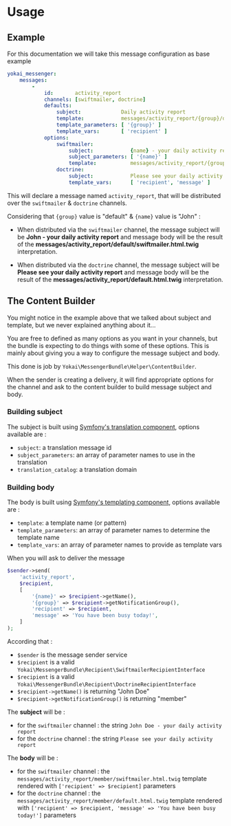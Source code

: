 Usage
=====

Example
-------

For this documentation we will take this message configuration as base example

``` yaml
yokai_messenger:
    messages:
        -
            id:       activity_report
            channels: [swiftmailer, doctrine]
            defaults: 
                subject:             Daily activity report
                template:            messages/activity_report/{group}/default.html.twig
                template_parameters: [ '{group}' ]
                template_vars:       [ 'recipient' ]
            options: 
                swiftmailer: 
                    subject:            {name} - your daily activity report
                    subject_parameters: [ '{name}' ]
                    template:           messages/activity_report/{group}/swiftmailer.html.twig
                doctrine: 
                    subject:            Please see your daily activity report
                    template_vars:      [ 'recipient', 'message' ]
```

This will declare a message named `activity_report`, 
that will be distributed over the `swiftmailer` & `doctrine` channels.

Considering that `{group}` value is "default" & `{name}` value is "John" :

- When distributed via the `swiftmailer` channel, 
    the message subject will be **John - your daily activity report**
    and message body will be the result of the **messages/activity_report/default/swiftmailer.html.twig** interpretation.

- When distributed via the `doctrine` channel, 
    the message subject will be **Please see your daily activity report**
    and message body will be the result of the **messages/activity_report/default.html.twig** interpretation.


The Content Builder
-------------------

You might notice in the example above that we talked about subject and template, 
but we never explained anything about it...

You are free to defined as many options as you want in your channels, 
but the bundle is expecting to do things with some of these options.
This is mainly about giving you a way to configure the message subject and body.

This done is job by `Yokai\MessengerBundle\Helper\ContentBuilder`.

When the sender is creating a delivery, it will find appropriate options for the channel and ask to the content builder
to build message subject and body.

### Building subject

The subject is built using [Symfony's translation component](http://symfony.com/doc/current/components/translation.html), 
options available are :

- `subject`: a translation message id
- `subject_parameters`: an array of parameter names to use in the translation
- `translation_catalog`: a translation domain

### Building body

The body is built using [Symfony's templating component](http://symfony.com/doc/current/components/templating.html), 
options available are :

- `template`: a template name (or pattern)
- `template_parameters`: an array of parameter names to determine the template name
- `template_vars`: an array of parameter names to provide as template vars


When you will ask to deliver the message 

``` php
$sender->send(
    'activity_report',
    $recipient,
    [
        '{name}' => $recipient->getName(),
        '{group}' => $recipient->getNotificationGroup(),
        'recipient' => $recipient,
        'message' => 'You have been busy today!',
    ]
);
```

According that :

- `$sender` is the message sender service
- `$recipient` is a valid `Yokai\MessengerBundle\Recipient\SwiftmailerRecipientInterface`
- `$recipient` is a valid `Yokai\MessengerBundle\Recipient\DoctrineRecipientInterface`
- `$recipient->getName()` is returning "John Doe"
- `$recipient->getNotificationGroup()` is returning "member"


The **subject** will be :
- for the `swiftmailer` channel : 
    the string `John Doe - your daily activity report`
- for the `doctrine` channel : 
    the string `Please see your daily activity report`

The **body** will be :
- for the `swiftmailer` channel : 
    the `messages/activity_report/member/swiftmailer.html.twig` template 
    rendered with `['recipient' => $recipient]` parameters
- for the `doctrine` channel : 
    the `messages/activity_report/member/default.html.twig` template 
    rendered with `['recipient' => $recipient, 'message' => 'You have been busy today!']` parameters

